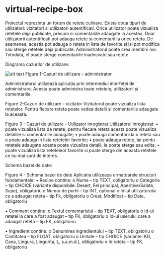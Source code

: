# virtual-recipe-box
 Proiectul reprezinta un forum de retete culinare. Exista doua tipuri de utilizatori: vizitatori si utilizatori autentificati.
Orice utilizator poate vizualiza retetele deja publicate, precum si comentariile adaugate la acestea. Doar utilizatorii autentificati pot adauga retete si comentarii la orice reteta. De asemenea, acestia pot adauga o reteta in lista de favorite si isi pot modifica sau sterge retetele deja publicate.
Administratorul poate crea membrii noi. Totodata, el poate sterge comentariile inadecvate sau retete. 

Diagrama cazurilor de utilizare: 

![alt text](https://github.com/awp2017/virtual-recipe-box/edit/master/Images/AdminDiagram.jpg) 
Figure 1-Cazuri de utilizare - administrator

Administratorul utilizează aplicația prin intermediul interfeței de administrare. Acesta poate administra toate retetele, utilizatorii și  comentariile.

 
Figure 2-Cazuri de utilizare – vizitator
Vizitatorul poate vizualiza lista retetelor. Pentru fiecare reteta poate vedea detalii si comentariile adaugate la aceasta.

 
Figure 3 - Cazuri de utilizare - Utilizator inregistrat
Utilizatorul inregistrat:
•	poate vizualiza lista de retete; pentru fiecare reteta acesta poate vizualiza detaliile si comentariile adaugate;
•	poate adauga comentarii la o reteta sau o poate adauga in lista retetelor favorite;
•	poate adauga retete, iar pentu retetele adaugate acesta poate vizualiza detalii, le poate sterge sau edita;
•	poate vizualiza lista reteteleor favorite si poate sterge din aceasta retetele ce nu mai sunt de interes. 

Schema bazei de date:

 
Figure 4 - Schema bazei de date
Aplicatia utilizeaza urmatoarele structuri fundamentale:
•	Recipe contine:
o	Nume – tip TEXT, obligatoriu
o	Categorie – tip CHOICE (variante disponibile: Desert, Fel principal, Aperitive/Salate, Supe), obligatoriu
o	Numar de portii – tip INT, optional
o	Id–ul utilizatorului ce a adaugat reteta – tip Fk, obligatoriu
o	Creat, Modificat – tip Date, obligatoriu

•	Comment contine:
o	Textul comentariului – tip TEXT, obligatoriu
o	Id-ul retetei la care a fost adaugat – tip FK, obligatoriu
o	Id-ul userului care a adaugat reteta – tip FK, obligatoriu

•	Ingredient contine:
o	Denumirea ingredientului – tip TEXT, obligatoriu
o	Cantitatea – tip FLOAT, obligatoriu
o	Unitate – tip CHOICE (variante: KG, Cana, Lingura, Lingurita, L, s.a.m.d.), obligatoriu
o	Id reteta – tip FK, obligatoriu


